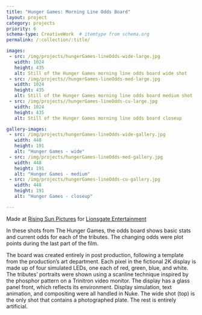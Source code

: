 ```yaml
---
title: "Hunger Games: Morning Line Odds Board"
layout: project
category: projects
priority: 6
schema-type: CreativeWork  # itemtype from schema.org
permalink: /:collection/:title/

images:
 - src: /img/projects/hungerGames-lineOdds-wide-large.jpg
   width: 1024
   height: 435
   alt: Still of the Hunger Games morning line odds board wide shot
 - src: /img/projects//hungerGames-lineOdds-med-large.jpg
   width: 1024
   height: 435
   alt: Still of the Hunger Games morning line odds board medium shot
 - src: /img/projects//hungerGames-lineOdds-cu-large.jpg
   width: 1024
   height: 435
   alt: Still of the Hunger Games morning line odds board closeup

gallery-images:
 - src: /img/projects/hungerGames-lineOdds-wide-gallery.jpg
   width: 448
   height: 191
   alt: "Hunger Games - wide"
 - src: /img/projects/hungerGames-lineOdds-med-gallery.jpg
   width: 448
   height: 191
   alt: "Hunger Games - medium"
 - src: /img/projects/hungerGames-lineOdds-cu-gallery.jpg
   width: 448
   height: 191
   alt: "Hunger Games - closeup"

---
```


<p class="subhead">Made at <a href="http://rsp.com.au" target="_blank">Rising Sun Pictures</a> for <a href="http://www.lionsgate.com/" target="_blank">Lionsgate Entertainment</a></p>

In these shots from The Hunger Games, the odds board shows basic stats and current odds for each of the tributes. The changing odds were plot points during the last part of the film.

The board was created entirely in post production, following a template from the production’s art department. Each pixel in the fictional 2K display is made up of four simulated LEDs, one each of red, green, blue, and white. The tributes’ portraits were shown using a scanline technique inspired by the phosphor pattern on a Trinitron video monitor. The display has a glass panel front, which reflects its environment. Display simulation, text animation, and compositing were all handled in Nuke. The wide shot (top) is the only shot that contains a photographed plate. The rest is entirely artificial.
